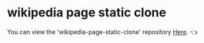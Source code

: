 # wikipedia page static clone

You can view the 'wikipedia-page-static-clone' repository [Here](https://github.com/nitzanpap/copyWikiPageStatic). :point_left:
